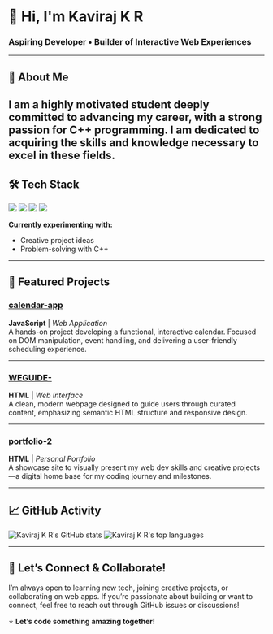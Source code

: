 <!-- HERO SECTION -->
# 👋 Hi, I'm **Kaviraj K R**
### Aspiring Developer • Builder of Interactive Web Experiences

---

<!-- ABOUT ME -->
## 🚀 About Me

I am a highly motivated student deeply committed to
advancing my career, with a strong passion for C++
programming. I am dedicated to acquiring the skills
and knowledge necessary to excel in these fields.
---

<!-- TECH STACK -->
## 🛠️ Tech Stack

<span>
  <img src="https://img.shields.io/badge/HTML5-E34F26?style=for-the-badge&logo=html5&logoColor=white" />
  <img src="https://img.shields.io/badge/CSS3-1572B6?style=for-the-badge&logo=css3&logoColor=white" />
  <img src="https://img.shields.io/badge/JavaScript-F7DF1E?style=for-the-badge&logo=javascript&logoColor=black" />
  <img src="https://img.shields.io/badge/C++-00599C?style=for-the-badge&logo=c%2B%2B&logoColor=white" />

</span>

**Currently experimenting with:**   
- Creative project ideas  
- Problem-solving with C++

---

<!-- FEATURED PROJECTS -->
## 🌟 Featured Projects

### [calendar-app](https://github.com/kaviraj-1718/calendar-app)
**JavaScript** | *Web Application*  
A hands-on project developing a functional, interactive calendar. Focused on DOM manipulation, event handling, and delivering a user-friendly scheduling experience.

---

### [WEGUIDE-](https://github.com/kaviraj-1718/WEGUIDE-)
**HTML** | *Web Interface*  
A clean, modern webpage designed to guide users through curated content, emphasizing semantic HTML structure and responsive design.

---

### [portfolio-2](https://github.com/kaviraj-1718/portfolio-2)
**HTML** | *Personal Portfolio*  
A showcase site to visually present my web dev skills and creative projects—a digital home base for my coding journey and milestones.

---

<!-- GITHUB ACTIVITY -->
## 📈 GitHub Activity

<img align="center" src="https://github-readme-stats.vercel.app/api?username=kaviraj-1718&show_icons=true&theme=default" alt="Kaviraj K R's GitHub stats" />

<img align="center" src="https://github-readme-stats.vercel.app/api/top-langs/?username=kaviraj-1718&layout=compact&theme=default" alt="Kaviraj K R's top languages" />

---

<!-- CONNECT -->
## 🤝 Let’s Connect & Collaborate!

I’m always open to learning new tech, joining creative projects, or collaborating on web apps. If you’re passionate about building or want to connect, feel free to reach out through GitHub issues or discussions!

⭐️ **Let’s code something amazing together!**
